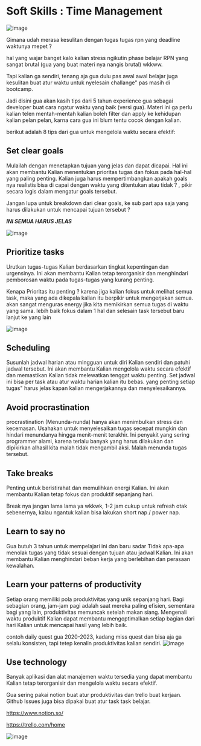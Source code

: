 # Soft Skills : Time Management

![image](https://github.com/user-attachments/assets/96054d8f-2039-4477-97c0-344d696999a0)


Gimana udah merasa kesulitan dengan tugas tugas rpn yang deadline waktunya mepet ?

hal yang wajar banget kalo kalian stress ngikutin phase belajar RPN yang sangat brutal (gua yang buat materi nya nangis brutal) wkkww.

Tapi kalian ga sendiri, tenang aja gua dulu pas awal awal belajar juga kesulitan buat atur waktu untuk nyelesain challange" pas masih di bootcamp.

Jadi disini gua akan kasih tips dari 5 tahun experience gua sebagai developer buat cara ngatur waktu yang baik (versi gua). 
Materi ini ga perlu kalian telen mentah-mentah kalian boleh filter dan apply ke kehidupan kalian pelan pelan, karna cara gua ini blum tentu cocok dengan kalian.


berikut adalah 8 tips dari gua untuk mengelola waktu secara efektif:

## Set clear goals
Mulailah dengan menetapkan tujuan yang jelas dan dapat dicapai. Hal ini akan membantu Kalian menentukan prioritas tugas dan fokus pada hal-hal yang paling penting.
Kalian juga harus mempertimbangkan apakah goals nya realistis bisa di capai dengan waktu yang ditentukan atau tidak ? , pikir secara logis dalam mengatur goals tersebut.

Jangan lupa untuk breakdown dari clear goals, ke sub part apa saja yang harus dilakukan untuk mencapai tujuan tersebut ? 

***INI SEMUA HARUS JELAS***

![image](https://github.com/user-attachments/assets/b67d6ef4-8464-43f6-a742-f483d9e1eb1b)


## Prioritize tasks
Urutkan tugas-tugas Kalian berdasarkan tingkat kepentingan dan urgensinya. Ini akan membantu Kalian tetap terorganisir dan menghindari pemborosan waktu pada tugas-tugas yang kurang penting.

Kenapa Prioritas itu penting ? karena jiga kalian fokus untuk melihat semua task, maka yang ada dikepala kalian itu berpikir untuk mengerjakan semua. 
akan sangat menguras energy jika kita memikirkan semua tugas di waktu yang sama. lebih baik fokus dalam 1 hal dan selesain task tersebut baru lanjut ke yang lain

![image](https://github.com/user-attachments/assets/3cb91bfb-a065-4379-ab20-735cfdfd43a1)


## Scheduling
Susunlah jadwal harian atau mingguan untuk diri Kalian sendiri dan patuhi jadwal tersebut. Ini akan membantu Kalian mengelola waktu secara efektif dan memastikan Kalian tidak melewatkan tenggat waktu penting.
Set jadwal ini bisa per task atau atur waktu harian kalian itu bebas. yang penting setiap tugas" harus jelas kapan kalian mengerjakannya dan menyelesaikannya.

## Avoid procrastination 
procrastination (Menunda-nunda) hanya akan menimbulkan stress dan kecemasan. Usahakan untuk menyelesaikan tugas secepat mungkin dan hindari menundanya hingga menit-menit terakhir. 
Ini penyakit yang sering programmer alami, karena terlalu banyak yang harus dilakukan dan dipikirkan alhasil kita malah tidak mengambil aksi. Malah menunda tugas tersebut.

## Take breaks
Penting untuk beristirahat dan memulihkan energi Kalian. Ini akan membantu Kalian tetap fokus dan produktif sepanjang hari.

Break nya jangan lama lama ya wkkwk, 1-2 jam cukup untuk refresh otak sebenernya, kalau ngantuk kalian bisa lakukan short nap / power nap.

## Learn to say no 
Gua butuh 3 tahun untuk mempelajari ini dan baru sadar Tidak apa-apa menolak tugas yang tidak sesuai dengan tujuan atau jadwal Kalian. Ini akan membantu Kalian menghindari beban kerja yang berlebihan dan perasaan kewalahan.

## Learn your patterns of productivity 
Setiap orang memiliki pola produktivitas yang unik sepanjang hari. Bagi sebagian orang, jam-jam pagi adalah saat mereka paling efisien, sementara bagi yang lain, produktivitas memuncak setelah makan siang. Mengenali waktu produktif Kalian dapat membantu mengoptimalkan setiap bagian dari hari Kalian untuk mencapai hasil yang lebih baik.

contoh daily quest gua 2020-2023, kadang miss quest dan bisa aja ga selalu konsisten, tapi tetep kenalin produktivitas kalian sendiri.
![image](https://github.com/user-attachments/assets/f0a0cb0f-a349-4e2c-86e6-976bfc366b1f)

## Use technology 
Banyak aplikasi dan alat manajemen waktu tersedia yang dapat membantu Kalian tetap terorganisir dan mengelola waktu secara efektif.

Gua sering pakai notion buat atur produktivitas dan trello buat kerjaan. Github Issues juga bisa dipakai buat atur task task belajar.

https://www.notion.so/

https://trello.com/home

![image](https://github.com/user-attachments/assets/f1cee231-411f-4503-bf08-6ccc150664df)


